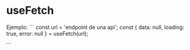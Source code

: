 # useFetch
Ejemplo:
´´´
        const url = 'endpoint de una api';
    const { data: null, loading: true, error: null } = useFetch(url);

´´´
